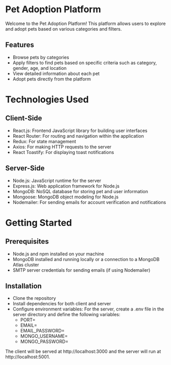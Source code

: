 # Pet Adoption Platform
Welcome to the Pet Adoption Platform! This platform allows users to explore and adopt pets based on various categories and filters.

## Features
- Browse pets by categories
- Apply filters to find pets based on specific criteria such as category, gender, age, and location
- View detailed information about each pet
- Adopt pets directly from the platform
# Technologies Used
## Client-Side
- React.js: Frontend JavaScript library for building user interfaces
- React Router: For routing and navigation within the application
- Redux: For state management
- Axios: For making HTTP requests to the server
- React Toastify: For displaying toast notifications
## Server-Side
- Node.js: JavaScript runtime for the server
- Express.js: Web application framework for Node.js
- MongoDB: NoSQL database for storing pet and user information
- Mongoose: MongoDB object modeling for Node.js
- Nodemailer: For sending emails for account verification and notifications
# Getting Started
## Prerequisites
- Node.js and npm installed on your machine
- MongoDB installed and running locally or a connection to a MongoDB Atlas cluster
- SMTP server credentials for sending emails (if using Nodemailer)
## Installation
- Clone the repository
- Install dependencies for both client and server
- Configure environment variables:
  For the server, create a .env file in the server directory and define the following variables:
  - PORT= <port-number>
  - EMAIL=<email>
  - EMAIL_PASSWORD=<email-password>
  - MONGO_USERNAME=<mongo-username>
  - MONGO_PASSWORD=<mongo-password>

The client will be served at http://localhost:3000 and the server will run at http://localhost:5001.
